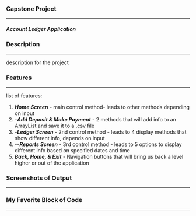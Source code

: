 ### Capstone Project
--------------------------------
##### Account Ledger Application

### Description
--------------------------------
description for the project

### Features
--------------------------------

list of features:
  1. ***Home Screen*** - main control method- leads to other methods depending on input
  2. -***Add Deposit & Make Payment*** - 2 methods that will add info to an ArrayList and save it to a .csv file
  3. -***Ledger Screen*** - 2nd control method - leads to 4 display methods that show different info, depends on input
  4.    --***Reports Screen*** - 3rd control method - leads to 5 options to display different info based on specified dates and time
  5. ***Back, Home, & Exit*** - Navigation buttons that will bring us back a level higher or out of the application

### Screenshots of Output
---------------------------------



### My Favorite Block of Code
---------------------------------

